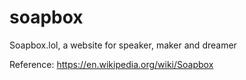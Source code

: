# soapbox
Soapbox.lol, a website for speaker, maker and dreamer


Reference: https://en.wikipedia.org/wiki/Soapbox
